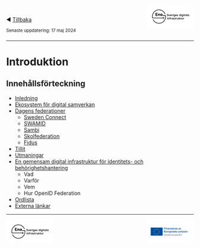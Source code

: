 <p><img align="right" src="../images/Ena-logo.png" width="25%" Height="25%"></img></p>
<p>&nbsp;</p>

:arrow_backward: [Tillbaka](../README.md)

<sup>Senaste uppdatering: 17 maj 2024</sup>

---------

# Introduktion

## Innehållsförteckning  
- [Inledning](sammanfattning.md)
- [Ekosystem för digital samverkan](ekosystem.md)
- [Dagens federationer](federationer.md)
  - [Sweden Connect](federationer.md#swedenconnect)
  - [SWAMID](federationer.md#swamid)
  - [Sambi](federationer.md#sambi)
  - [Skolfederation](federationer.md#skolfederation)
  - [Fidus](federationer.md#fidus)
- [Tillit](tillit.md)
- [Utmaningar](utmaningar.md)
- [En gemensam digital infrastruktur för identitets- och behörighetshantering](gemensam-infrastruktur.md)
  - Vad
  - Varför
  - Vem
  - Hur OpenID Federation
- [Ordlista](ordlista.md)
- [Externa länkar](merinfo.md)

----

<p>
<img align="left" src="../images/Ena-logo.png" width="25%" Height="25%"></img>
<img align="right" src="../images/NextGenEU-logo.png" width="25%" Height="25%"></img>
</p>

